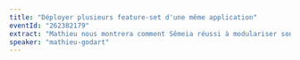 ```yaml
---
title: "Déployer plusieurs feature-set d'une même application"
eventId: "262382179"
extract: "Mathieu nous montrera comment Sêmeia réussi à modulariser son architecture front au point de pouvoir déployer une application personnalisée en fonction de sa cible client (spoiler: in-repo addon, plugins Broccoli, et surcharge de composants)."
speaker: "mathieu-godart"
---
```

